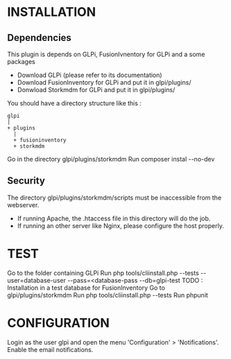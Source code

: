 INSTALLATION
============

Dependencies
------------

This plugin is depends on GLPi, FusionIvnentory for GLPi and a some packages

* Download GLPi (please refer to its documentation)
* Download FusionInventory for GLPi and put it in glpi/plugins/
* Donwload Storkmdm for GLPi and put it in glpi/plugins/

You should have a directory structure like this :

```
glpi
|
+ plugins
  |
  + fusioninventory
  + storkmdm
```

Go in the directory  glpi/plugins/storkmdm 
Run composer instal --no-dev


Security
--------
The directory glpi/plugins/storkmdm/scripts must be inaccessible from the webserver.

* If running Apache, the .htaccess file in this directory will do the job.
* If running an other server like Nginx, please configure the host properly. 

TEST
============

Go to the folder containing GLPi
Run php tools/cliinstall.php --tests --user=database-user --pass=<database-pass --db=glpi-test
TODO : Installation in a test database for FusionInventory
Go to glpi/plugins/storkmdm
Run php tools/cliinstall.php --tests
Run phpunit


CONFIGURATION
=============

Login as the user glpi and open the menu 'Configuration' > 'Notifications'. Enable the email notifications.